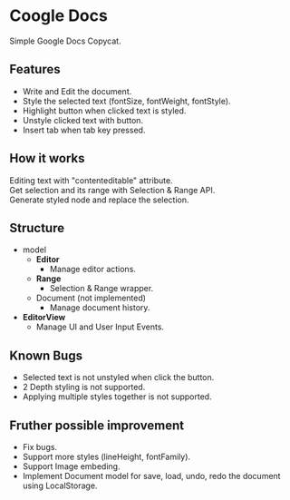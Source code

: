 # Coogle Docs
Simple Google Docs Copycat.

## Features
- Write and Edit the document.
- Style the selected text (fontSize, fontWeight, fontStyle).
- Highlight button when clicked text is styled.
- Unstyle clicked text with button.
- Insert tab when tab key pressed.

## How it works
Editing text with "contenteditable" attribute.<br>
Get selection and its range with Selection & Range API.<br>
Generate styled node and replace the selection. 

## Structure
- model
  - **Editor**
      - Manage editor actions.
  - **Range**
      - Selection & Range wrapper.
  - Document (not implemented)
      - Manage document history.
- **EditorView**
  - Manage UI and User Input Events.

## Known Bugs
- Selected text is not unstyled when click the button.
- 2 Depth styling is not supported.
- Applying multiple styles together is not supported.

## Fruther possible improvement
- Fix bugs.
- Support more styles (lineHeight, fontFamily).
- Support Image embeding.
- Implement Document model for save, load, undo, redo the document using LocalStorage.

